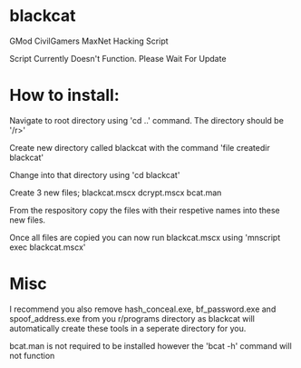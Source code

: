 # blackcat
GMod CivilGamers MaxNet Hacking Script

Script Currently Doesn't Function. Please Wait For Update

# How to install:
Navigate to root directory using 'cd ..' command. The directory should be '/r>'

Create new directory called blackcat with the command 'file createdir blackcat'

Change into that directory using 'cd blackcat'

Create 3 new files;
blackcat.mscx
dcrypt.mscx
bcat.man

From the respository copy the files with their respetive names into these new files.

Once all files are copied you can now run blackcat.mscx using 'mnscript exec blackcat.mscx'

# Misc

I recommend you also remove hash_conceal.exe, bf_password.exe and spoof_address.exe from you r/programs directory as blackcat will automatically create these tools in a seperate directory for you.


bcat.man is not required to be installed however the 'bcat -h' command will not function
